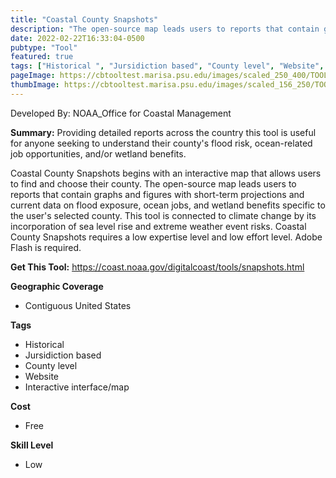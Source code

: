 ```yaml
---
title: "Coastal County Snapshots"
description: "The open-source map leads users to reports that contain graphs and figures with short-term projections and current data on flood exposure, ocean jobs, and wetland benefits specific to the user's selected county."
date: 2022-02-22T16:33:04-0500
pubtype: "Tool"
featured: true
tags: ["Historical ", "Jursidiction based", "County level", "Website", "Interactive interface/map"]
pageImage: https://cbtooltest.marisa.psu.edu/images/scaled_250_400/TOOLID_79.0_ScreenCapture-1.png
thumbImage: https://cbtooltest.marisa.psu.edu/images/scaled_156_250/TOOLID_79.0_ScreenCapture-1.png
---
```

Developed By: NOAA_Office for Coastal Management

**Summary:** Providing detailed reports across the country this tool is useful for anyone seeking to understand their county's flood risk, ocean-related job opportunities, and/or wetland benefits.

Coastal County Snapshots begins with an interactive map that allows users to find and choose their county. The open-source map leads users to reports that contain graphs and figures with short-term projections and current data on flood exposure, ocean jobs, and wetland benefits specific to the user's selected county. This tool is connected to climate change by its incorporation of sea level rise and extreme weather event risks. Coastal County Snapshots requires a low expertise level and low effort level. Adobe Flash is required.

__**Get This Tool:**__ https://coast.noaa.gov/digitalcoast/tools/snapshots.html

__**Geographic Coverage**__
- Contiguous United States

__**Tags**__
-  Historical 
-  Jursidiction based
-  County level
-  Website
-  Interactive interface/map

__**Cost**__
- Free

__**Skill Level**__
- Low
